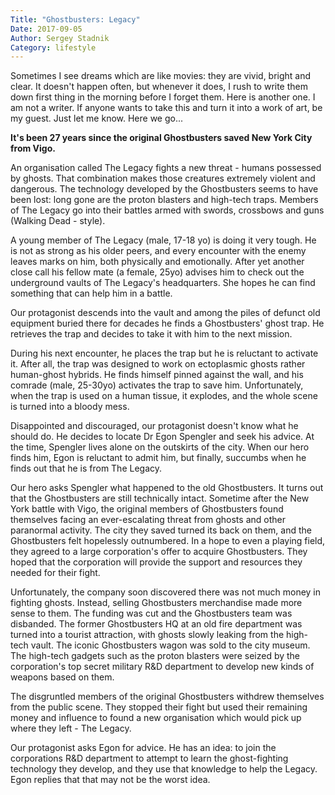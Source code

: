 ```yaml
---
Title: "Ghostbusters: Legacy"
Date: 2017-09-05
Author: Sergey Stadnik
Category: lifestyle
---
```


Sometimes I see dreams which are like movies: they are vivid, bright and clear. It doesn't happen often, but whenever it does, I rush to write them down first thing in the morning before I forget them.
Here is another one. I am not a writer. If anyone wants to take this and turn it into a work of art, be my guest. Just let me know.
Here we go...

**It's been 27 years since the original Ghostbusters saved New York City from Vigo.**
<!-- PELICAN_END_SUMMARY -->

An organisation called The Legacy fights a new threat - humans possessed by ghosts. That combination makes those creatures extremely violent and dangerous. The technology developed by the Ghostbusters seems to have been lost: long gone are the proton blasters and high-tech traps. Members of The Legacy go into their battles armed with swords, crossbows and guns (Walking Dead - style).

A young member of The Legacy (male, 17-18 yo) is doing it very tough. He is not as strong as his older peers, and every encounter with the enemy leaves marks on him, both physically and emotionally. After yet another close call his fellow mate (a female, 25yo) advises him to check out the underground vaults of The Legacy's headquarters. She hopes he can find something that can help him in a battle.

Our protagonist descends into the vault and among the piles of defunct old equipment buried there for decades he finds a Ghostbusters' ghost trap. He retrieves the trap and decides to take it with him to the next mission.

During his next encounter, he places the trap but he is reluctant to activate it. After all, the trap was designed to work on ectoplasmic ghosts rather human-ghost hybrids. He finds himself pinned against the wall, and his comrade (male, 25-30yo) activates the trap to save him. Unfortunately, when the trap is used on a human tissue, it explodes, and the whole scene is turned into a bloody mess.

Disappointed and discouraged, our protagonist doesn't know what he should do. He decides to locate Dr Egon Spengler and seek his advice. At the time, Spengler lives alone on the outskirts of the city. When our hero finds him, Egon is reluctant to admit him, but finally, succumbs when he finds out that he is from The Legacy.

Our hero asks Spengler what happened to the old Ghostbusters. It turns out that the Ghostbusters are still technically intact. Sometime after the New York battle with Vigo, the original members of Ghostbusters found themselves facing an ever-escalating threat from ghosts and other paranormal activity. The city they saved turned its back on them, and the Ghostbusters felt hopelessly outnumbered. In a hope to even a playing field, they agreed to a large corporation's offer to acquire Ghostbusters. They hoped that the corporation will provide the support and resources they needed for their fight.

Unfortunately, the company soon discovered there was not much money in fighting ghosts. Instead, selling Ghostbusters merchandise made more sense to them. The funding was cut and the Ghostbusters team was disbanded. The former Ghostbusters HQ at an old fire department was turned into a tourist attraction, with ghosts slowly leaking from the high-tech vault. The iconic Ghostbusters wagon was sold to the city museum. The high-tech gadgets such as the proton blasters were seized by the corporation's top secret military R&D department to develop new kinds of weapons based on them.

The disgruntled members of the original Ghostbusters withdrew themselves from the public scene. They stopped their fight but used their remaining money and influence to found a new organisation which would pick up where they left - The Legacy.

Our protagonist asks Egon for advice. He has an idea: to join the corporations R&D department to attempt to learn the ghost-fighting technology they develop, and they use that knowledge to help the Legacy.
Egon replies that that may not be the worst idea.